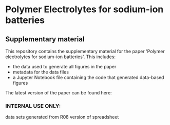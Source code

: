 # Polymer Electrolytes for sodium-ion batteries
## Supplementary material

This repository contains the supplementary material for the paper 'Polymer electrolytes for sodium-ion batteries'. This includes:

* the data used to generate all figures in the paper
* metadata for the data files
* a Jupyter Notebook file containing the code that generated data-based figures

The latest version of the paper can be found here:


### INTERNAL USE ONLY:

data sets generated from R08 version of spreadsheet

